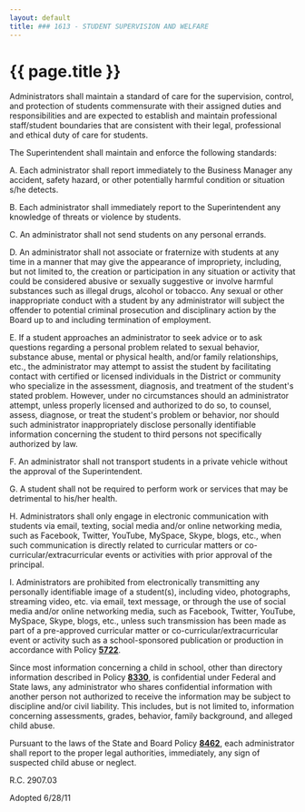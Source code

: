 ```yaml
---
layout: default
title: ### 1613 - STUDENT SUPERVISION AND WELFARE
---
```


{{ page.title }}
================

Administrators shall maintain a standard of care for the supervision,
control, and protection of students commensurate with their assigned
duties and responsibilities and are expected to establish and maintain
professional staff/student boundaries that are consistent with their
legal, professional and ethical duty of care for students.

The Superintendent shall maintain and enforce the following standards:

A. Each administrator shall report immediately to the Business Manager
any accident, safety hazard, or other potentially harmful condition or
situation s/he detects.

B. Each administrator shall immediately report to the Superintendent any
knowledge of threats or violence by students.

C. An administrator shall not send students on any personal errands.

D. An administrator shall not associate or fraternize with students at
any time in a manner that may give the appearance of impropriety,
including, but not limited to, the creation or participation in any
situation or activity that could be considered abusive or sexually
suggestive or involve harmful substances such as illegal drugs, alcohol
or tobacco. Any sexual or other inappropriate conduct with a student by
any administrator will subject the offender to potential criminal
prosecution and disciplinary action by the Board up to and including
termination of employment.

E. If a student approaches an administrator to seek advice or to ask
questions regarding a personal problem related to sexual behavior,
substance abuse, mental or physical health, and/or family relationships,
etc., the administrator may attempt to assist the student by
facilitating contact with certified or licensed individuals in the
District or community who specialize in the assessment, diagnosis, and
treatment of the student's stated problem. However, under no
circumstances should an administrator attempt, unless properly licensed
and authorized to do so, to counsel, assess, diagnose, or treat the
student's problem or behavior, nor should such administrator
inappropriately disclose personally identifiable information concerning
the student to third persons not specifically authorized by law.

F. An administrator shall not transport students in a private vehicle
without the approval of the Superintendent.

G. A student shall not be required to perform work or services that may
be detrimental to his/her health.

H. Administrators shall only engage in electronic communication with
students via email, texting, social media and/or online networking
media, such as Facebook, Twitter, YouTube, MySpace, Skype, blogs, etc.,
when such communication is directly related to curricular matters or
co-curricular/extracurricular events or activities with prior approval
of the principal.

I. Administrators are prohibited from electronically transmitting any
personally identifiable image of a student(s), including video,
photographs, streaming video, etc. via email, text message, or through
the use of social media and/or online networking media, such as
Facebook, Twitter, YouTube, MySpace, Skype, blogs, etc., unless such
transmission has been made as part of a pre-approved curricular matter
or co-curricular/extracurricular event or activity such as a
school-sponsored publication or production in accordance with Policy
[**5722**](po5722.html).

Since most information concerning a child in school, other than
directory information described in Policy [**8330**](po8330.html), is
confidential under Federal and State laws, any administrator who shares
confidential information with another person not authorized to receive
the information may be subject to discipline and/or civil liability.
This includes, but is not limited to, information concerning
assessments, grades, behavior, family background, and alleged child
abuse.

Pursuant to the laws of the State and Board Policy
[**8462**](po8462.html), each administrator shall report to the proper
legal authorities, immediately, any sign of suspected child abuse or
neglect.

R.C. 2907.03

Adopted 6/28/11
